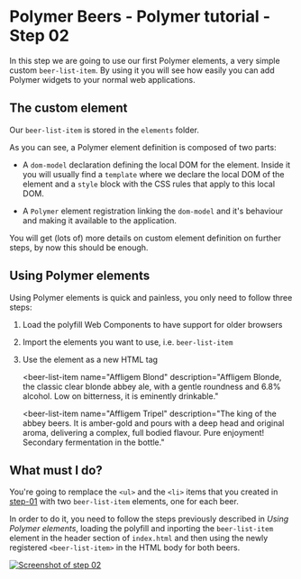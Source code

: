 # Polymer Beers - Polymer tutorial - Step 02

In this step we are going to use our first Polymer elements, a very simple custom `beer-list-item`. 
By using it you will see how easily you can add Polymer widgets to your normal web applications.


## The custom element

Our `beer-list-item` is stored in the `elements` folder. 

As you can see, a Polymer element definition is composed of two parts:

* A `dom-model` declaration defining the local DOM for the element. Inside it you will usually find a `template` where we declare the local DOM of the element and a `style` block with the CSS rules that apply to this local DOM.

* A `Polymer` element registration linking the `dom-model` and it's behaviour and making it available to the application.

You will get (lots of) more details on custom element definition on further steps, by now this should be enough.


## Using Polymer elements 

Using Polymer elements is quick and painless, you only need to follow three steps:

1. Load the polyfill Web Components to have support for older browsers 

    <!-- Polyfill Web Components support for older browsers -->
    <script src="/bower_components/webcomponentsjs/webcomponents-lite.min.js"></script>

1. Import the elements you want to use, i.e. `beer-list-item`

    <!-- Import `beer-list-item` element -->
    <link rel="import" href="elements/beer-list-item.html">

1. Use the element as a new HTML tag

    <beer-list-item 
      name="Affligem Blond" 
      description="Affligem Blonde, the classic clear blonde abbey ale, with a gentle roundness and 6.8% alcohol. Low on bitterness, it is eminently drinkable."
    ></beer-list-item>

    <beer-list-item 
      name="Affligem Tripel" 
      description="The king of the abbey beers. It is amber-gold and pours with a deep head and original aroma, delivering a complex, full bodied flavour. Pure enjoyment! Secondary fermentation in the bottle."
    ></beer-list-item>


## What must I do?

You're going to remplace the `<ul>` and the `<li>` items that you created in [step-01](../step-01/) with two `beer-list-item` elements, one for each beer.

In order to do it, you need to follow the steps previously described in *Using Polymer elements*, loading the polyfill and inporting the `beer-list-item` element in the header section of `index.html` and then using the newly registered `<beer-list-item>` in the HTML body for both beers.

[![Screenshot of step 02](/img/step-01_01-550.jpg)]((/img/step-01_01.jpg))



